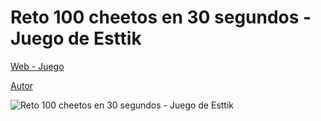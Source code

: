 # Reto 100 cheetos en 30 segundos - Juego de Esttik
 
[Web - Juego](https://vivirenremoto.github.io/esttik_cheetos/)

[Autor](https://twitter.com/vivirenremoto)

![Reto 100 cheetos en 30 segundos - Juego de Esttik](https://vivirenremoto.github.io/esttik_cheetos/static/social.jpg)
